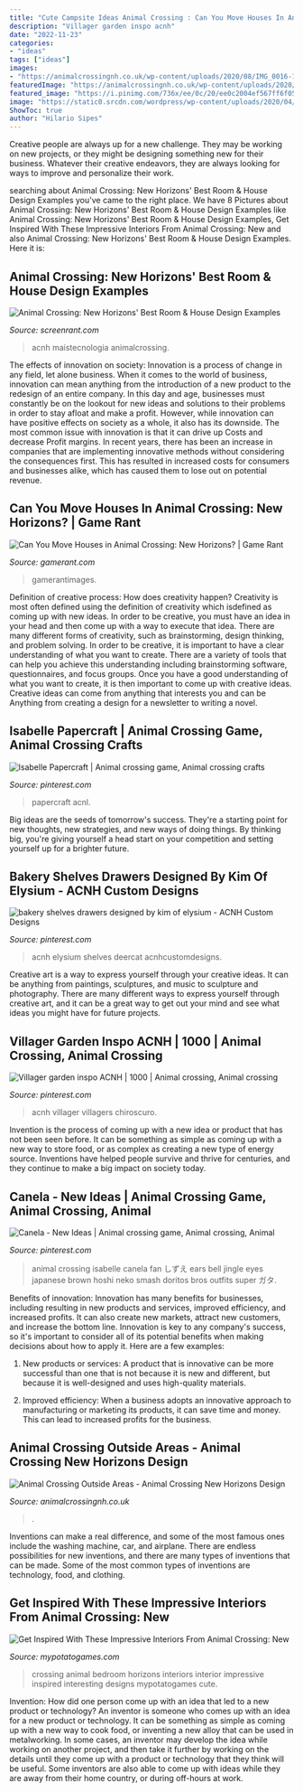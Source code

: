 ```yaml
---
title: "Cute Campsite Ideas Animal Crossing : Can You Move Houses In Animal Crossing: New Horizons?"
description: "Villager garden inspo acnh"
date: "2022-11-23"
categories:
- "ideas"
tags: ["ideas"]
images:
- "https://animalcrossingnh.co.uk/wp-content/uploads/2020/08/IMG_0016-1.jpeg"
featuredImage: "https://animalcrossingnh.co.uk/wp-content/uploads/2020/08/IMG_0016-1.jpeg"
featured_image: "https://i.pinimg.com/736x/ee/0c/20/ee0c2004ef567ff6f05bc5f238abc958.jpg"
image: "https://static0.srcdn.com/wordpress/wp-content/uploads/2020/04/Animal-Crossing-New-Horizons-Best-Room-House-Design-Examples.jpg"
ShowToc: true
author: "Hilario Sipes"
---
```



Creative people are always up for a new challenge. They may be working on new projects, or they might be designing something new for their business. Whatever their creative endeavors, they are always looking for ways to improve and personalize their work.

	

		
searching about Animal Crossing: New Horizons&#039; Best Room &amp; House Design Examples you've came to the right place. We have 8 Pictures about Animal Crossing: New Horizons&#039; Best Room &amp; House Design Examples like Animal Crossing: New Horizons&#039; Best Room &amp; House Design Examples, Get Inspired With These Impressive Interiors From Animal Crossing: New and also Animal Crossing: New Horizons&#039; Best Room &amp; House Design Examples. Here it is:
		
    
## Animal Crossing: New Horizons&#039; Best Room &amp; House Design Examples

<img loading=lazy src="https://static0.srcdn.com/wordpress/wp-content/uploads/2020/04/Animal-Crossing-New-Horizons-Best-Room-House-Design-Examples.jpg" onerror="this.onerror=null;this.src='https://tse1.mm.bing.net/th?id=OIP.ueXb1HHBMSzwIPViqeuSOwHaDt&amp;pid=15.1';" alt="Animal Crossing: New Horizons&#039; Best Room &amp; House Design Examples">

_Source: screenrant.com_

>acnh maistecnologia animalcrossing. 

	

The effects of innovation on society:
Innovation is a process of change in any field, let alone business. When it comes to the world of business, innovation can mean anything from the introduction of a new product to the redesign of an entire company. In this day and age, businesses must constantly be on the lookout for new ideas and solutions to their problems in order to stay afloat and make a profit.
However, while innovation can have positive effects on society as a whole, it also has its downside. The most common issue with innovation is that it can drive up Costs and decrease Profit margins. In recent years, there has been an increase in companies that are implementing innovative methods without considering the consequences first. This has resulted in increased costs for consumers and businesses alike, which has caused them to lose out on potential revenue.

    
## Can You Move Houses In Animal Crossing: New Horizons? | Game Rant

<img loading=lazy src="https://static2.gamerantimages.com/wordpress/wp-content/uploads/2020/03/animal-crossing-new-horizons-house.jpg" onerror="this.onerror=null;this.src='https://tse2.mm.bing.net/th?id=OIP.XSPcBKXyz32LE8PXF7PFiwHaDt&amp;pid=15.1';" alt="Can You Move Houses in Animal Crossing: New Horizons? | Game Rant">

_Source: gamerant.com_

>gamerantimages. 

	

Definition of creative process: How does creativity happen?
Creativity is most often defined using the definition of creativity which isdefined as coming up with new ideas. In order to be creative, you must have an idea in your head and then come up with a way to execute that idea. There are many different forms of creativity, such as brainstorming, design thinking, and problem solving.
In order to be creative, it is important to have a clear understanding of what you want to create. There are a variety of tools that can help you achieve this understanding including brainstorming software, questionnaires, and focus groups. Once you have a good understanding of what you want to create, it is then important to come up with creative ideas. Creative ideas can come from anything that interests you and can be Anything from creating a design for a newsletter to writing a novel.

    
## Isabelle Papercraft | Animal Crossing Game, Animal Crossing Crafts

<img loading=lazy src="https://i.pinimg.com/736x/ee/0c/20/ee0c2004ef567ff6f05bc5f238abc958.jpg" onerror="this.onerror=null;this.src='https://tse3.mm.bing.net/th?id=OIP.KldLf3PHGIrQQ9LjOj7P5wHaJ3&amp;pid=15.1';" alt="Isabelle Papercraft | Animal crossing game, Animal crossing crafts">

_Source: pinterest.com_

>papercraft acnl. 

	

Big ideas are the seeds of tomorrow's success. They're a starting point for new thoughts, new strategies, and new ways of doing things. By thinking big, you're giving yourself a head start on your competition and setting yourself up for a brighter future.

    
## Bakery Shelves Drawers Designed By Kim Of Elysium - ACNH Custom Designs

<img loading=lazy src="https://i.pinimg.com/736x/4b/b7/e0/4bb7e0d9453221adf549ca0fff1edb42.jpg" onerror="this.onerror=null;this.src='https://tse1.mm.bing.net/th?id=OIP.K7Re7xNIUY86pRdbvQTK2gHaEK&amp;pid=15.1';" alt="bakery shelves drawers designed by kim of elysium - ACNH Custom Designs">

_Source: pinterest.com_

>acnh elysium shelves deercat acnhcustomdesigns. 

	

Creative art is a way to express yourself through your creative ideas. It can be anything from paintings, sculptures, and music to sculpture and photography. There are many different ways to express yourself through creative art, and it can be a great way to get out your mind and see what ideas you might have for future projects.

    
## Villager Garden Inspo ACNH | 1000 | Animal Crossing, Animal Crossing

<img loading=lazy src="https://i.pinimg.com/736x/10/48/e9/1048e99ef6759967ea1e847a6a37eda7.jpg" onerror="this.onerror=null;this.src='https://tse4.mm.bing.net/th?id=OIP.8Z-DcqNZXi1g6rH8Nkx3MQHaGq&amp;pid=15.1';" alt="Villager garden inspo ACNH | 1000 | Animal crossing, Animal crossing">

_Source: pinterest.com_

>acnh villager villagers chiroscuro. 

	

Invention is the process of coming up with a new idea or product that has not been seen before. It can be something as simple as coming up with a new way to store food, or as complex as creating a new type of energy source. Inventions have helped people survive and thrive for centuries, and they continue to make a big impact on society today.

    
## Canela - New Ideas | Animal Crossing Game, Animal Crossing, Animal

<img loading=lazy src="https://i.pinimg.com/736x/00/b7/07/00b707b5674d53db974586408e86b19e.jpg" onerror="this.onerror=null;this.src='https://tse4.mm.bing.net/th?id=OIP.1OYJ65-WQX38YIZpQzKcRgHaJ4&amp;pid=15.1';" alt="Canela - New Ideas | Animal crossing game, Animal crossing, Animal">

_Source: pinterest.com_

>animal crossing isabelle canela fan しずえ ears bell jingle eyes japanese brown hoshi neko smash doritos bros outfits super ガタ. 

	

Benefits of innovation:
Innovation has many benefits for businesses, including resulting in new products and services, improved efficiency, and increased profits. It can also create new markets, attract new customers, and increase the bottom line. Innovation is key to any company's success, so it's important to consider all of its potential benefits when making decisions about how to apply it. Here are a few examples:
1. New products or services: A product that is innovative can be more successful than one that is not because it is new and different, but because it is well-designed and uses high-quality materials.

2. Improved efficiency: When a business adopts an innovative approach to manufacturing or marketing its products, it can save time and money. This can lead to increased profits for the business.


    
## Animal Crossing Outside Areas - Animal Crossing New Horizons Design

<img loading=lazy src="https://animalcrossingnh.co.uk/wp-content/uploads/2020/08/IMG_0016-1.jpeg" onerror="this.onerror=null;this.src='https://tse3.mm.bing.net/th?id=OIP.PqdRSGMqikINr0Eavk3XtwHaEK&amp;pid=15.1';" alt="Animal Crossing Outside Areas - Animal Crossing New Horizons Design">

_Source: animalcrossingnh.co.uk_

>. 

	

Inventions can make a real difference, and some of the most famous ones include the washing machine, car, and airplane. There are endless possibilities for new inventions, and there are many types of inventions that can be made. Some of the most common types of inventions are technology, food, and clothing.

    
## Get Inspired With These Impressive Interiors From Animal Crossing: New

<img loading=lazy src="https://mypotatogames.com/wp-content/uploads/2020/09/animal_crossing_new_horizons_interior_designs.jpg" onerror="this.onerror=null;this.src='https://tse3.mm.bing.net/th?id=OIP.RkrUSgtHhqQhux1pWWTsLwHaEK&amp;pid=15.1';" alt="Get Inspired With These Impressive Interiors From Animal Crossing: New">

_Source: mypotatogames.com_

>crossing animal bedroom horizons interiors interior impressive inspired interesting designs mypotatogames cute. 

	

Invention: How did one person come up with an idea that led to a new product or technology?
An inventor is someone who comes up with an idea for a new product or technology. It can be something as simple as coming up with a new way to cook food, or inventing a new alloy that can be used in metalworking. In some cases, an inventor may develop the idea while working on another project, and then take it further by working on the details until they come up with a product or technology that they think will be useful. Some inventors are also able to come up with ideas while they are away from their home country, or during off-hours at work.


